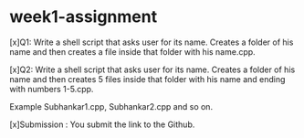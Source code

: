 # week1-assignment

[x]Q1: Write a shell script that asks user for its name. Creates a folder of his name and then creates a file inside that folder with his name.cpp.

[x]Q2: Write a shell script that asks user for its name. Creates a folder of his name and then creates 5 files inside that folder with his name and ending with numbers 1-5.cpp. 

Example Subhankar1.cpp, Subhankar2.cpp and so on. 

[x]Submission : You submit the link to the Github.
